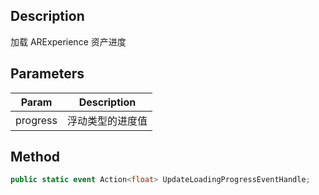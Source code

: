 ## Description

加载 ARExperience 资产进度

## Parameters

| Param    | Description      |
| -------- | ---------------- |
| progress | 浮动类型的进度值 |

## Method

```cs
public static event Action<float> UpdateLoadingProgressEventHandle;
```
